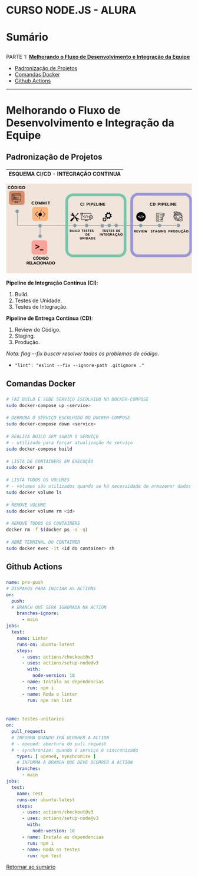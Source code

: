 # CURSO NODE.JS - ALURA

# <p id="sumario">Sumário</p>

PARTE 1: <a href="#fluxo-desenvolvimento-integracao" style="font-weight: bold">Melhorando o Fluxo de Desenvolvimento e Integração da Equipe</a>

- <a href="#padronizacao-projetos">Padronização de Projetos</a>
- <a href="#comandos-docker">Comandas Docker</a>
- <a href="#github-actions">Github Actions</a>

---

# <p id="fluxo-desenvolvimento-integracao">Melhorando o Fluxo de Desenvolvimento e Integração da Equipe</p>

## <p id="padronizacao-projetos">Padronização de Projetos</p>

| **ESQUEMA CI/CD - INTEGRAÇÃO CONTINUA** |
|-----------------------------------------|

![alt text](public/img/image1.png)

**Pipeline de Integração Contínua (CI)**:
1. Build.
2. Testes de Unidade.
3. Testes de Integração.

**Pipeline de Entrega Contínua (CD)**:
1. Review do Código.
2. Staging.
3. Produção.

_Nota: flag --fix buscar resolver todos os problemas de código._
- `"lint": "eslint --fix --ignore-path .gitignore ."`

## <p id="comandos-docker">Comandas Docker</p>

```bash
# FAZ BUILD E SOBE SERVIÇO ESCOLHIDO NO DOCKER-COMPOSE
sudo docker-compose up <service>

# DERRUBA O SERVIÇO ESCOLHIDO NO DOCKER-COMPOSE
sudo docker-compose down <service>

# REALIZA BUILD SEM SUBIR O SERVIÇO
# - utilizado para forçar atualização de serviço
sudo docker-compose build

# LISTA DE CONTAINERS EM EXECUÇÃO
sudo docker ps

# LISTA TODOS OS VOLUMES
# - volumes são utilizados quando se há necessidade de armazenar dados
sudo docker volume ls

# REMOVE VOLUME
sudo docker volume rm <id>

# REMOVE TODOS OS CONTAINERS
docker rm -f $(docker ps -a -q)

# ABRE TERMINAL DO CONTAINER
sudo docker exec -it <id do container> sh
```

## <p id="github-actions">Github Actions</p>

```yml
name: pre-push
# DISPAROS PARA INICIAR AS ACTIONS
on:
  push:
  # BRANCH QUE SERÁ IGNORADA NA ACTION
    branches-ignore:
      - main
jobs:
  test:
    name: Linter
    runs-on: ubuntu-latest
    steps:
      - uses: actions/checkout@v3
      - uses: actions/setup-node@v3
        with:
          node-version: 18
      - name: Instala as dependencias
        run: npm i
      - name: Roda o linter
        run: npm run lint


name: testes-unitarios
on:
  pull_request:
  # INFORMA QUANDO IRÁ OCORRER A ACTION
  # - opened: abertura do pull request
  # - synchronize: quando o serviço é sincronizado
    types: [ opened, synchronize ]
    # INFORMA A BRANCH QUE DEVE OCORRER A ACTION
    branches:
      - main
jobs:
  test:
    name: Test
    runs-on: ubuntu-latest
    steps:
      - uses: actions/checkout@v3
      - uses: actions/setup-node@v3
        with:
          node-version: 18
      - name: Instala as dependencias
        run: npm i
      - name: Roda os testes
        run: npm test

```

<a href="#sumario">Retornar ao sumário</a>